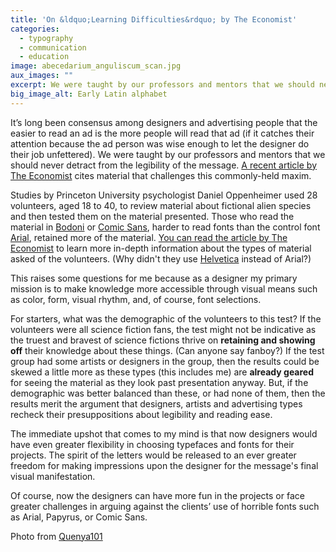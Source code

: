 ```yaml
---
title: 'On &ldquo;Learning Difficulties&rdquo; by The Economist'
categories:
  - typography
  - communication
  - education
image: abecedarium_anguliscum_scan.jpg
aux_images: ""
excerpt: We were taught by our professors and mentors that we should never detract from the legibility of the message.
big_image_alt: Early Latin alphabet
---
```

It’s long been consensus among designers and advertising people that the easier to read an ad is the more people will read that ad (if it catches their attention because the ad person was wise enough to let the designer do their job unfettered). We were taught by our professors and mentors that we should never detract from the legibility of the message. <a href="http://www.economist.com/node/17248892?story_id=17248892&fsrc=rss" target="_blank">A recent article by The Economist</a> cites material that challenges this commonly-held maxim. <!--more-->

Studies by Princeton University psychologist Daniel Oppenheimer used 28 volunteers, aged 18 to 40, to review material about fictional alien species and then tested them on the material presented. Those who read the material in <a href="http://en.wikipedia.org/wiki/Bodoni">Bodoni</a> or <a href="http://en.wikipedia.org/wiki/Comic_sans">Comic Sans</a>, harder to read fonts than the control font <a href="http://en.wikipedia.org/wiki/Arial">Arial</a>, retained more of the material. <a href="http://www.economist.com/node/17248892?story_id=17248892&fsrc=rss">You can read the article by The Economist</a> to learn more in-depth information about the types of material asked of the volunteers. (Why didn't they use <a href="http://en.wikipedia.org/wiki/Helvetica">Helvetica</a> instead of Arial?)

This raises some questions for me because as a designer my primary mission is to make knowledge more accessible through visual means such as color, form, visual rhythm, and, of course, font selections. 

For starters, what was the demographic of the volunteers to this test? If the volunteers were all science fiction fans, the test might not be indicative as the truest and bravest of science fictions thrive on <strong>retaining and showing off</strong> their knowledge about these things. (Can anyone say fanboy?) If the test group had some artists or designers in the group, then the results could be skewed a little more as these types (this includes me) are <strong>already geared</strong> for seeing the material as they look past presentation anyway. But, if the demographic was better balanced than these, or had none of them, then the results merit the argument that designers, artists and advertising types recheck their presuppositions about legibility and reading ease.

The immediate upshot that comes to my mind is that now designers would have even greater flexibility in choosing typefaces and fonts for their projects. The spirit of the letters would be released to an ever greater freedom for making impressions upon the designer for the message's final visual manifestation.

Of course, now the designers can have more fun in the projects or face greater challenges in arguing against the clients’ use of horrible fonts such as Arial, Papyrus, or Comic Sans.

Photo from <a target="_blank" href="http://quenya101.com/category/latin/" title="">Quenya101</a>